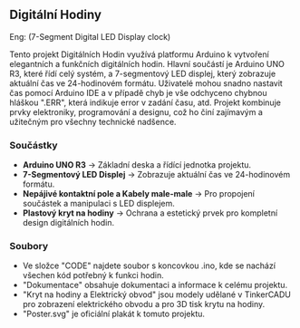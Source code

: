 ## Digitální Hodiny

Eng: (7-Segment Digital LED Display clock)

Tento projekt Digitálních Hodin využívá platformu Arduino k vytvoření elegantních a funkčních digitálních hodin. Hlavní součástí je Arduino UNO R3, které řídí celý systém, a 7-segmentový LED displej, který zobrazuje
aktuální čas ve 24-hodinovém formátu. Uživatelé mohou snadno nastavit čas pomocí Arduino IDE a v případě chyb je vše odchyceno chybnou hláškou ".ERR", která indikuje error v zadání času, atd. Projekt kombinuje prvky
elektroniky, programování a designu, což ho činí zajímavým a užitečným pro všechny technické nadšence.

### Součástky
- **Arduino UNO R3** -> Základní deska a řídící jednotka projektu.
- **7-Segmentový LED Displej** -> Zobrazuje aktuální čas ve 24-hodinovém formátu.
- **Nepájivé kontaktní pole a Kabely male-male** -> Pro propojení součástek a manipulaci s LED displejem.
- **Plastový kryt na hodiny** -> Ochrana a estetický prvek pro kompletní design digitálních hodin.

### Soubory
- Ve složce "CODE" najdete soubor s koncovkou .ino, kde se nachází všechen kód potřebný k funkci hodin.
- "Dokumentace" obsahuje dokumentaci a informace k celému projektu.
- "Kryt na hodiny a Elektrický obvod" jsou modely udělané v TinkerCADU pro zobrazení elektrického obvodu a pro 3D tisk krytu na hodiny.
- "Poster.svg" je oficiální plakát k tomuto projektu. 
